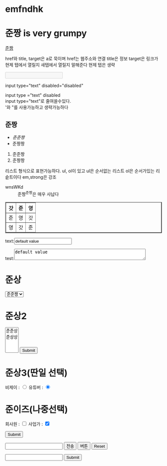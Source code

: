 # emfndhk
<html>
<head>
<title>준짱의 수업</title>
<meta charset="utf=8">
</head>
<body>
<h1>준짱 is <strong>very grumpy</strong></h1>
<p><a href="https://github.com/HaTToek/emfndhk/blob/master/README.md" title="준짱은 매우 사납다" target="_blank">준짱</a></p>
<p> href와 title, target은 a로 묵이며 href는 웹주소와 연결 title은 정보 target은 링크가 현제 탭에서 열릴지 새탭에서 열릴지 말해준다 현제 탭은 생략</p>
<input type="text" disabled="disabled">
<p>input type="text" disabled="disabled"</p>
<p>input type ="text" disabled<br>
input type="text"로 줄여쓸수있다.<br>
'와 "를 사용가능하고 생략가능하다</p>

<h2>준짱</h2>
<ul>
<li><em>준준짱</em></il>
<li>준짱짱</il>
</ul>
<ol>
<li>준준짱</il>
<li>준짱짱</il>
</ol>
<p>리스트 형식으로 표현가능하다. ul, ol이 있고 ul은 순서없는 리스트 ol은 순서가있는 리슽트이다 em,strong은 강조</p>

<dl>
<dt>wnsWKd</dt>
<dd>준짱<sup>준짱</sup>은 매우 사납다</dd>
</dl>
<table border="2">
    <thead>
        <tr>
            <th>갓</th>  
            <th>준</th>  
            <th>영</th>
        </tr>
    </thead>
    <tbody>
        <tr>
            <td>준</td>
            <td>영</td>
            <td>갓</td>
        </tr>
    </tbody>
    <tfoot>
        <tr>
            <td>영</td> 
            <td>갓</td> 
            <td>준</td>
        </tr>
    </tfoot>
</table>
<form action="">
<p>text:<input type ="text" name="id" value="default value"></p>
<p>test:<textarea cols="50" rows="2">default value</textarea></p>
</form>

<form action="http://localhost/order.php">
    <h1>준상</h1>
        <select name="준짱">
            <option value="1">준준짱</option>
            <option value="2">준짱짱</option>
        </select>
    <h1>준상2</h1>
        <select name="준상2" multiple>
            <option value="3">준준상</option>
            <option value="4">준상상</option>
        </select>
    <input type="submit">
    <p>
        <h1>준상3(딴일 선택)</h1>
        비제이 : <input type="radio" name="work" value="bj">
        유튜버 : <input type="radio" name="work" value="youtuber" checked>
    </p>
    <p>
        <h1>준이즈(나중선택)</h1>
            회사원 : <input type="checkbox" name="later select" value="worker">
            사업가 : <input type="checkbox" name="later select" value="..." checked>
    </p>
    <input type="submit">
</form>
         <form action="http://localhost/form.php">
            <input type="text">
            <input type="submit" value="전송">
            <input type="button" value="버튼" onclick="alert('hello world')">
            <input type="reset">
        </form>


<form action="http://localhost/hidden.php">
    <input type="text" name="id">
    <input type="hidden" name="hide" value="egoing">
    <input type="submit">
</form>



</body>
</html>

